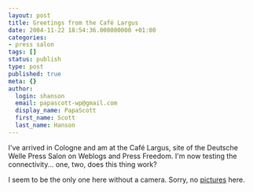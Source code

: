 ```yaml
---
layout: post
title: Greetings from the Café Largus
date: 2004-11-22 18:54:36.000000000 +01:00
categories:
- press salon
tags: []
status: publish
type: post
published: true
meta: {}
author:
  login: shanson
  email: papascott-wp@gmail.com
  display_name: PapaScott
  first_name: Scott
  last_name: Hanson
---
```

<p>I've arrived in Cologne and am at the Caf&eacute; Largus, site of the Deutsche Welle Press Salon on Weblogs and Press Freedom. I'm now testing the connectivity... one, two, does this thing work?</p>
<p>I seem to be the only one here without a camera. Sorry, no <a href="http://heiko.typepad.com/moblog/2004/11/schockwellenrei.html">pictures</a> here.</p>

